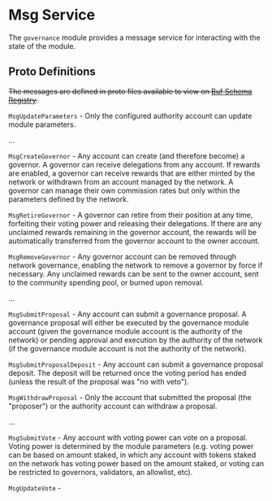 # Msg Service

The `governance` module provides a message service for interacting with the state of the module.

## Proto Definitions

~~The messages are defined in proto files available to view on [Buf Schema Registry](https://buf.build/chora/governance).~~

<!-- listed alphabetically -->

`MsgUpdateParameters` - Only the configured authority account can update module parameters.

...

`MsgCreateGovernor` - Any account can create (and therefore become) a governor. A governor can receive delegations from any account. If rewards are enabled, a governor can receive rewards that are either minted by the network or withdrawn from an account managed by the network. A governor can manage their own commission rates but only within the parameters defined by the network.

`MsgRetireGovernor` - A governor can retire from their position at any time, forfeiting their voting power and releasing their delegations. If there are any unclaimed rewards remaining in the governor account, the rewards will be automatically transferred from the governor account to the owner account.

`MsgRemoveGovernor` - Any governor account can be removed through network governance, enabling the network to remove a governor by force if necessary. Any unclaimed rewards can be sent to the owner account, sent to the community spending pool, or burned upon removal. 

...

`MsgSubmitProposal` - Any account can submit a governance proposal. A governance proposal will either be executed by the governance module account (given the governance module account is the authority of the network) or pending approval and execution by the authority of the network (if the governance module account is not the authority of the network).

`MsgSubmitProposalDeposit` - Any account can submit a governance proposal deposit. The deposit will be returned once the voting period has ended (unless the result of the proposal was "no with veto").

`MsgWithdrawProposal` - Only the account that submitted the proposal (the "proposer") or the authority account can withdraw a proposal.

...

`MsgSubmitVote` - Any account with voting power can vote on a proposal. Voting power is determined by the module parameters (e.g. voting power can be based on amount staked, in which any account with tokens staked on the network has voting power based on the amount staked, or voting can be restricted to governors, validators, an allowlist, etc).

`MsgUpdateVote` -

